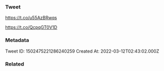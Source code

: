 ### Tweet
https://t.co/u55AzBRwqs

https://t.co/QcpqGT0V1D

### Metadata
Tweet ID: 1502475221286240259
Created At: 2022-03-12T02:43:02.000Z

### Related

